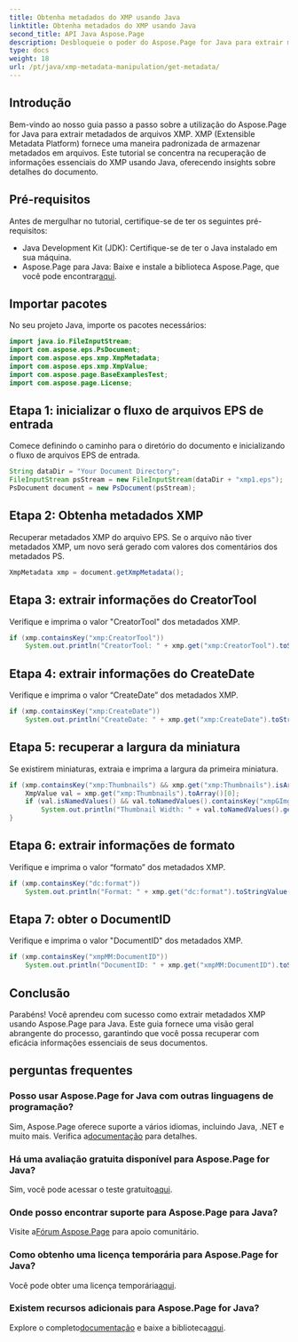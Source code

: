 ```yaml
---
title: Obtenha metadados do XMP usando Java
linktitle: Obtenha metadados do XMP usando Java
second_title: API Java Aspose.Page
description: Desbloqueie o poder do Aspose.Page for Java para extrair metadados XMP sem esforço. Eleve a análise de documentos com nosso guia passo a passo!
type: docs
weight: 18
url: /pt/java/xmp-metadata-manipulation/get-metadata/
---
```

## Introdução
Bem-vindo ao nosso guia passo a passo sobre a utilização do Aspose.Page for Java para extrair metadados de arquivos XMP. XMP (Extensible Metadata Platform) fornece uma maneira padronizada de armazenar metadados em arquivos. Este tutorial se concentra na recuperação de informações essenciais do XMP usando Java, oferecendo insights sobre detalhes do documento.
## Pré-requisitos
Antes de mergulhar no tutorial, certifique-se de ter os seguintes pré-requisitos:
- Java Development Kit (JDK): Certifique-se de ter o Java instalado em sua máquina.
-  Aspose.Page para Java: Baixe e instale a biblioteca Aspose.Page, que você pode encontrar[aqui](https://releases.aspose.com/page/java/).
## Importar pacotes
No seu projeto Java, importe os pacotes necessários:
```java
import java.io.FileInputStream;
import com.aspose.eps.PsDocument;
import com.aspose.eps.xmp.XmpMetadata;
import com.aspose.eps.xmp.XmpValue;
import com.aspose.page.BaseExamplesTest;
import com.aspose.page.License;
```
## Etapa 1: inicializar o fluxo de arquivos EPS de entrada
Comece definindo o caminho para o diretório do documento e inicializando o fluxo de arquivos EPS de entrada.
```java
String dataDir = "Your Document Directory";
FileInputStream psStream = new FileInputStream(dataDir + "xmp1.eps");
PsDocument document = new PsDocument(psStream);
```
## Etapa 2: Obtenha metadados XMP
Recuperar metadados XMP do arquivo EPS. Se o arquivo não tiver metadados XMP, um novo será gerado com valores dos comentários dos metadados PS.
```java
XmpMetadata xmp = document.getXmpMetadata();
```
## Etapa 3: extrair informações do CreatorTool
Verifique e imprima o valor "CreatorTool" dos metadados XMP.
```java
if (xmp.containsKey("xmp:CreatorTool"))
    System.out.println("CreatorTool: " + xmp.get("xmp:CreatorTool").toStringValue());
```
## Etapa 4: extrair informações do CreateDate
Verifique e imprima o valor “CreateDate” dos metadados XMP.
```java
if (xmp.containsKey("xmp:CreateDate"))
    System.out.println("CreateDate: " + xmp.get("xmp:CreateDate").toStringValue());
```
## Etapa 5: recuperar a largura da miniatura
Se existirem miniaturas, extraia e imprima a largura da primeira miniatura.
```java
if (xmp.containsKey("xmp:Thumbnails") && xmp.get("xmp:Thumbnails").isArray()) {
    XmpValue val = xmp.get("xmp:Thumbnails").toArray()[0];
    if (val.isNamedValues() && val.toNamedValues().containsKey("xmpGImg:width"))
        System.out.println("Thumbnail Width: " + val.toNamedValues().get("xmpGImg:width").toInteger());
}
```
## Etapa 6: extrair informações de formato
Verifique e imprima o valor “formato” dos metadados XMP.
```java
if (xmp.containsKey("dc:format"))
    System.out.println("Format: " + xmp.get("dc:format").toStringValue());
```
## Etapa 7: obter o DocumentID
Verifique e imprima o valor "DocumentID" dos metadados XMP.
```java
if (xmp.containsKey("xmpMM:DocumentID"))
    System.out.println("DocumentID: " + xmp.get("xmpMM:DocumentID").toStringValue());
```
## Conclusão
Parabéns! Você aprendeu com sucesso como extrair metadados XMP usando Aspose.Page para Java. Este guia fornece uma visão geral abrangente do processo, garantindo que você possa recuperar com eficácia informações essenciais de seus documentos.
## perguntas frequentes
### Posso usar Aspose.Page for Java com outras linguagens de programação?
 Sim, Aspose.Page oferece suporte a vários idiomas, incluindo Java, .NET e muito mais. Verifica a[documentação](https://reference.aspose.com/page/java/) para detalhes.
### Há uma avaliação gratuita disponível para Aspose.Page for Java?
 Sim, você pode acessar o teste gratuito[aqui](https://releases.aspose.com/).
### Onde posso encontrar suporte para Aspose.Page para Java?
 Visite a[Fórum Aspose.Page](https://forum.aspose.com/c/page/39) para apoio comunitário.
### Como obtenho uma licença temporária para Aspose.Page for Java?
 Você pode obter uma licença temporária[aqui](https://purchase.aspose.com/temporary-license/).
### Existem recursos adicionais para Aspose.Page for Java?
 Explore o completo[documentação](https://reference.aspose.com/page/java/) e baixe a biblioteca[aqui](https://releases.aspose.com/page/java/).